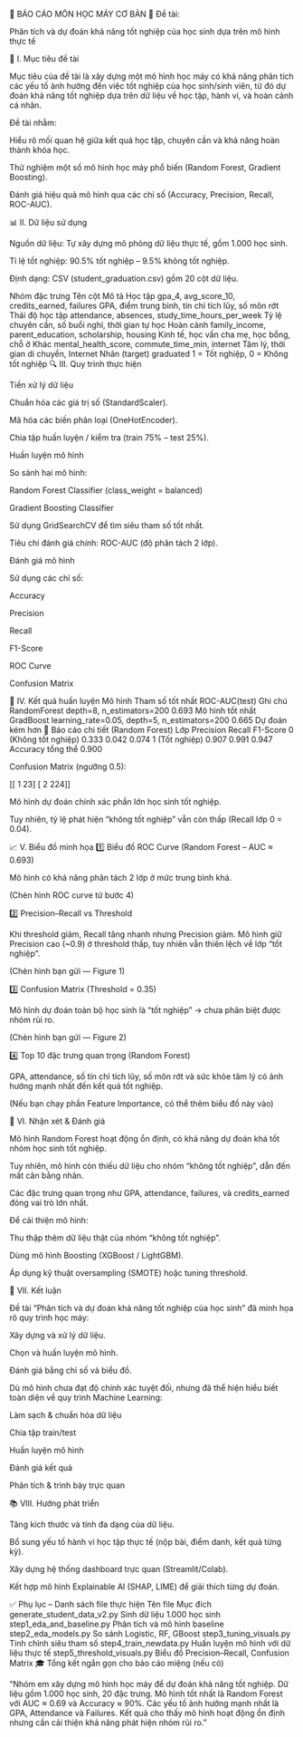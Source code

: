 🧾 BÁO CÁO MÔN HỌC MÁY CƠ BẢN
🔹 Đề tài:

Phân tích và dự đoán khả năng tốt nghiệp của học sinh dựa trên mô hình thực tế

🧠 I. Mục tiêu đề tài

Mục tiêu của đề tài là xây dựng một mô hình học máy có khả năng phân tích các yếu tố ảnh hưởng đến việc tốt nghiệp của học sinh/sinh viên, từ đó dự đoán khả năng tốt nghiệp dựa trên dữ liệu về học tập, hành vi, và hoàn cảnh cá nhân.

Đề tài nhằm:

Hiểu rõ mối quan hệ giữa kết quả học tập, chuyên cần và khả năng hoàn thành khóa học.

Thử nghiệm một số mô hình học máy phổ biến (Random Forest, Gradient Boosting).

Đánh giá hiệu quả mô hình qua các chỉ số (Accuracy, Precision, Recall, ROC-AUC).

📊 II. Dữ liệu sử dụng

Nguồn dữ liệu: Tự xây dựng mô phỏng dữ liệu thực tế, gồm 1.000 học sinh.

Tỉ lệ tốt nghiệp: 90.5% tốt nghiệp – 9.5% không tốt nghiệp.

Định dạng: CSV (student_graduation.csv) gồm 20 cột dữ liệu.

Nhóm đặc trưng	Tên cột	Mô tả
Học tập	gpa_4, avg_score_10, credits_earned, failures	GPA, điểm trung bình, tín chỉ tích lũy, số môn rớt
Thái độ học tập	attendance, absences, study_time_hours_per_week	Tỷ lệ chuyên cần, số buổi nghỉ, thời gian tự học
Hoàn cảnh	family_income, parent_education, scholarship, housing	Kinh tế, học vấn cha mẹ, học bổng, chỗ ở
Khác	mental_health_score, commute_time_min, internet	Tâm lý, thời gian di chuyển, Internet
Nhãn (target)	graduated	1 = Tốt nghiệp, 0 = Không tốt nghiệp
🔍 III. Quy trình thực hiện

Tiền xử lý dữ liệu

Chuẩn hóa các giá trị số (StandardScaler).

Mã hóa các biến phân loại (OneHotEncoder).

Chia tập huấn luyện / kiểm tra (train 75% – test 25%).

Huấn luyện mô hình

So sánh hai mô hình:

Random Forest Classifier (class_weight = balanced)

Gradient Boosting Classifier

Sử dụng GridSearchCV để tìm siêu tham số tốt nhất.

Tiêu chí đánh giá chính: ROC-AUC (độ phân tách 2 lớp).

Đánh giá mô hình

Sử dụng các chỉ số:

Accuracy

Precision

Recall

F1-Score

ROC Curve

Confusion Matrix

🤖 IV. Kết quả huấn luyện
Mô hình	Tham số tốt nhất	ROC-AUC(test)	Ghi chú
RandomForest	depth=8, n_estimators=200	0.693	Mô hình tốt nhất
GradBoost	learning_rate=0.05, depth=5, n_estimators=200	0.665	Dự đoán kém hơn
📄 Báo cáo chi tiết (Random Forest)
Lớp	Precision	Recall	F1-Score
0 (Không tốt nghiệp)	0.333	0.042	0.074
1 (Tốt nghiệp)	0.907	0.991	0.947
Accuracy tổng thể	0.900		

Confusion Matrix (ngưỡng 0.5):

[[  1  23]
 [  2 224]]


Mô hình dự đoán chính xác phần lớn học sinh tốt nghiệp.

Tuy nhiên, tỷ lệ phát hiện “không tốt nghiệp” vẫn còn thấp (Recall lớp 0 = 0.04).

📈 V. Biểu đồ minh họa
1️⃣ Biểu đồ ROC Curve (Random Forest – AUC ≈ 0.693)

Mô hình có khả năng phân tách 2 lớp ở mức trung bình khá.

(Chèn hình ROC curve từ bước 4)

2️⃣ Precision–Recall vs Threshold

Khi threshold giảm, Recall tăng nhanh nhưng Precision giảm.
Mô hình giữ Precision cao (~0.9) ở threshold thấp, tuy nhiên vẫn thiên lệch về lớp “tốt nghiệp”.

(Chèn hình bạn gửi — Figure 1)

3️⃣ Confusion Matrix (Threshold = 0.35)

Mô hình dự đoán toàn bộ học sinh là “tốt nghiệp” → chưa phân biệt được nhóm rủi ro.

(Chèn hình bạn gửi — Figure 2)

4️⃣ Top 10 đặc trưng quan trọng (Random Forest)

GPA, attendance, số tín chỉ tích lũy, số môn rớt và sức khỏe tâm lý có ảnh hưởng mạnh nhất đến kết quả tốt nghiệp.

(Nếu bạn chạy phần Feature Importance, có thể thêm biểu đồ này vào)

💬 VI. Nhận xét & Đánh giá

Mô hình Random Forest hoạt động ổn định, có khả năng dự đoán khá tốt nhóm học sinh tốt nghiệp.

Tuy nhiên, mô hình còn thiếu dữ liệu cho nhóm “không tốt nghiệp”, dẫn đến mất cân bằng nhãn.

Các đặc trưng quan trọng như GPA, attendance, failures, và credits_earned đóng vai trò lớn nhất.

Để cải thiện mô hình:

Thu thập thêm dữ liệu thật của nhóm “không tốt nghiệp”.

Dùng mô hình Boosting (XGBoost / LightGBM).

Áp dụng kỹ thuật oversampling (SMOTE) hoặc tuning threshold.

🏁 VII. Kết luận

Đề tài “Phân tích và dự đoán khả năng tốt nghiệp của học sinh” đã minh họa rõ quy trình học máy:

Xây dựng và xử lý dữ liệu.

Chọn và huấn luyện mô hình.

Đánh giá bằng chỉ số và biểu đồ.

Dù mô hình chưa đạt độ chính xác tuyệt đối, nhưng đã thể hiện hiểu biết toàn diện về quy trình Machine Learning:

Làm sạch & chuẩn hóa dữ liệu

Chia tập train/test

Huấn luyện mô hình

Đánh giá kết quả

Phân tích & trình bày trực quan

📚 VIII. Hướng phát triển

Tăng kích thước và tính đa dạng của dữ liệu.

Bổ sung yếu tố hành vi học tập thực tế (nộp bài, điểm danh, kết quả từng kỳ).

Xây dựng hệ thống dashboard trực quan (Streamlit/Colab).

Kết hợp mô hình Explainable AI (SHAP, LIME) để giải thích từng dự đoán.

✅ Phụ lục – Danh sách file thực hiện
Tên file	Mục đích
generate_student_data_v2.py	Sinh dữ liệu 1.000 học sinh
step1_eda_and_baseline.py	Phân tích và mô hình baseline
step2_eda_models.py	So sánh Logistic, RF, GBoost
step3_tuning_visuals.py	Tinh chỉnh siêu tham số
step4_train_newdata.py	Huấn luyện mô hình với dữ liệu thực tế
step5_threshold_visuals.py	Biểu đồ Precision–Recall, Confusion Matrix
🎓 Tổng kết ngắn gọn cho báo cáo miệng (nếu có)

“Nhóm em xây dựng mô hình học máy để dự đoán khả năng tốt nghiệp.
Dữ liệu gồm 1.000 học sinh, 20 đặc trưng.
Mô hình tốt nhất là Random Forest với AUC ≈ 0.69 và Accuracy ≈ 90%.
Các yếu tố ảnh hưởng mạnh nhất là GPA, Attendance và Failures.
Kết quả cho thấy mô hình hoạt động ổn định nhưng cần cải thiện khả năng phát hiện nhóm rủi ro.”
